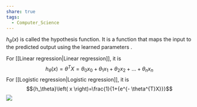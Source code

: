 ```yaml
---
share: true
tags:
  - Computer_Science
---
```

$h_{\theta}(x)$ is called the hypothesis function. It is a function that maps the input to the predicted output using the learned parameters .

For [[Linear regression|Linear regression]], it is 
$$h_{\theta}\left( x \right)= \theta^{T}X={\theta_{0}}{x_{0}}+{\theta_{1}}{x_{1}}+{\theta_{2}}{x_{2}}+...+{\theta_{n}}{x_{n}}$$
For [[Logistic regression|Logistic regression]], it is 
$${h_\theta}\left( x \right)=\frac{1}{1+{e^{- \theta^{T}X}}}$$
![](Hypothesis%20function_image_1.jpg)

